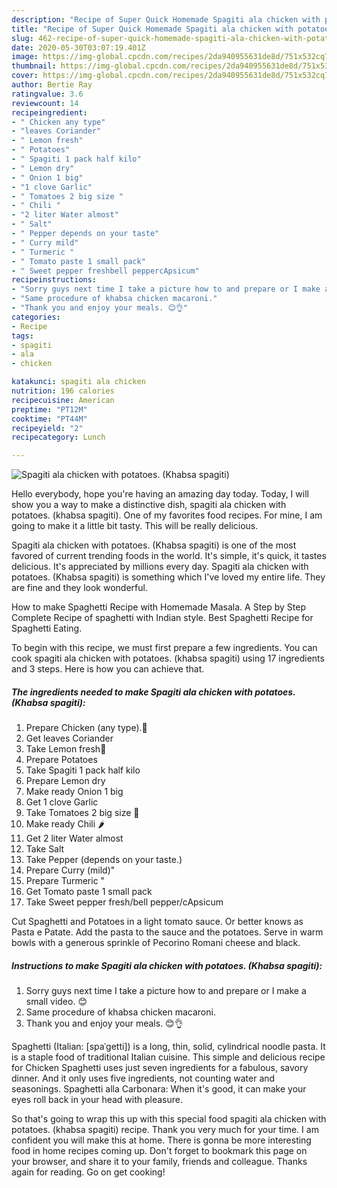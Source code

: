 ```yaml
---
description: "Recipe of Super Quick Homemade Spagiti ala chicken with potatoes. (Khabsa spagiti)"
title: "Recipe of Super Quick Homemade Spagiti ala chicken with potatoes. (Khabsa spagiti)"
slug: 462-recipe-of-super-quick-homemade-spagiti-ala-chicken-with-potatoes-khabsa-spagiti
date: 2020-05-30T03:07:19.401Z
image: https://img-global.cpcdn.com/recipes/2da940955631de8d/751x532cq70/spagiti-ala-chicken-with-potatoes-khabsa-spagiti-recipe-main-photo.jpg
thumbnail: https://img-global.cpcdn.com/recipes/2da940955631de8d/751x532cq70/spagiti-ala-chicken-with-potatoes-khabsa-spagiti-recipe-main-photo.jpg
cover: https://img-global.cpcdn.com/recipes/2da940955631de8d/751x532cq70/spagiti-ala-chicken-with-potatoes-khabsa-spagiti-recipe-main-photo.jpg
author: Bertie Ray
ratingvalue: 3.6
reviewcount: 14
recipeingredient:
- " Chicken any type"
- "leaves Coriander"
- " Lemon fresh"
- " Potatoes"
- " Spagiti 1 pack half kilo"
- " Lemon dry"
- " Onion 1 big"
- "1 clove Garlic"
- " Tomatoes 2 big size "
- " Chili "
- "2 liter Water almost"
- " Salt"
- " Pepper depends on your taste"
- " Curry mild"
- " Turmeric "
- " Tomato paste 1 small pack"
- " Sweet pepper freshbell peppercApsicum"
recipeinstructions:
- "Sorry guys next time I take a picture how to and prepare or I make a small video. 😊"
- "Same procedure of khabsa chicken macaroni."
- "Thank you and enjoy your meals. 😊👌"
categories:
- Recipe
tags:
- spagiti
- ala
- chicken

katakunci: spagiti ala chicken 
nutrition: 196 calories
recipecuisine: American
preptime: "PT12M"
cooktime: "PT44M"
recipeyield: "2"
recipecategory: Lunch

---
```



![Spagiti ala chicken with potatoes. (Khabsa spagiti)](https://img-global.cpcdn.com/recipes/2da940955631de8d/751x532cq70/spagiti-ala-chicken-with-potatoes-khabsa-spagiti-recipe-main-photo.jpg)

Hello everybody, hope you're having an amazing day today. Today, I will show you a way to make a distinctive dish, spagiti ala chicken with potatoes. (khabsa spagiti). One of my favorites food recipes. For mine, I am going to make it a little bit tasty. This will be really delicious.

Spagiti ala chicken with potatoes. (Khabsa spagiti) is one of the most favored of current trending foods in the world. It's simple, it's quick, it tastes delicious. It's appreciated by millions every day. Spagiti ala chicken with potatoes. (Khabsa spagiti) is something which I've loved my entire life. They are fine and they look wonderful.

How to make Spaghetti Recipe with Homemade Masala. A Step by Step Complete Recipe of spaghetti with Indian style. Best Spaghetti Recipe for Spaghetti Eating.


To begin with this recipe, we must first prepare a few ingredients. You can cook spagiti ala chicken with potatoes. (khabsa spagiti) using 17 ingredients and 3 steps. Here is how you can achieve that.

##### The ingredients needed to make Spagiti ala chicken with potatoes. (Khabsa spagiti):

1. Prepare  Chicken (any type).🐔
1. Get leaves Coriander
1. Take  Lemon fresh🍋
1. Prepare  Potatoes
1. Take  Spagiti 1 pack half kilo
1. Prepare  Lemon dry
1. Make ready  Onion 1 big
1. Get 1 clove Garlic
1. Take  Tomatoes 2 big size 🍅
1. Make ready  Chili 🌶
1. Get 2 liter Water almost
1. Take  Salt
1. Take  Pepper (depends on your taste.)
1. Prepare  Curry (mild)&#34;
1. Prepare  Turmeric &#34;
1. Get  Tomato paste 1 small pack
1. Take  Sweet pepper fresh/bell pepper/cApsicum


Cut Spaghetti and Potatoes in a light tomato sauce. Or better knows as Pasta e Patate. Add the pasta to the sauce and the potatoes. Serve in warm bowls with a generous sprinkle of Pecorino Romani cheese and black. 

##### Instructions to make Spagiti ala chicken with potatoes. (Khabsa spagiti):

1. Sorry guys next time I take a picture how to and prepare or I make a small video. 😊
1. Same procedure of khabsa chicken macaroni.
1. Thank you and enjoy your meals. 😊👌


Spaghetti (Italian: [spaˈɡetti]) is a long, thin, solid, cylindrical noodle pasta. It is a staple food of traditional Italian cuisine. This simple and delicious recipe for Chicken Spaghetti uses just seven ingredients for a fabulous, savory dinner. And it only uses five ingredients, not counting water and seasonings. Spaghetti alla Carbonara: When it&#39;s good, it can make your eyes roll back in your head with pleasure. 

So that's going to wrap this up with this special food spagiti ala chicken with potatoes. (khabsa spagiti) recipe. Thank you very much for your time. I am confident you will make this at home. There is gonna be more interesting food in home recipes coming up. Don't forget to bookmark this page on your browser, and share it to your family, friends and colleague. Thanks again for reading. Go on get cooking!
